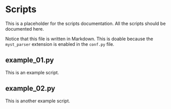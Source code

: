 # Scripts

This is a placeholder for the scripts documentation.
All the scripts should be documented here.

Notice that this file is written in Markdown.
This is doable because the `myst_parser` extension is enabled in the `conf.py` file.

## example_01.py

This is an example script.

## example_02.py

This is another example script.
